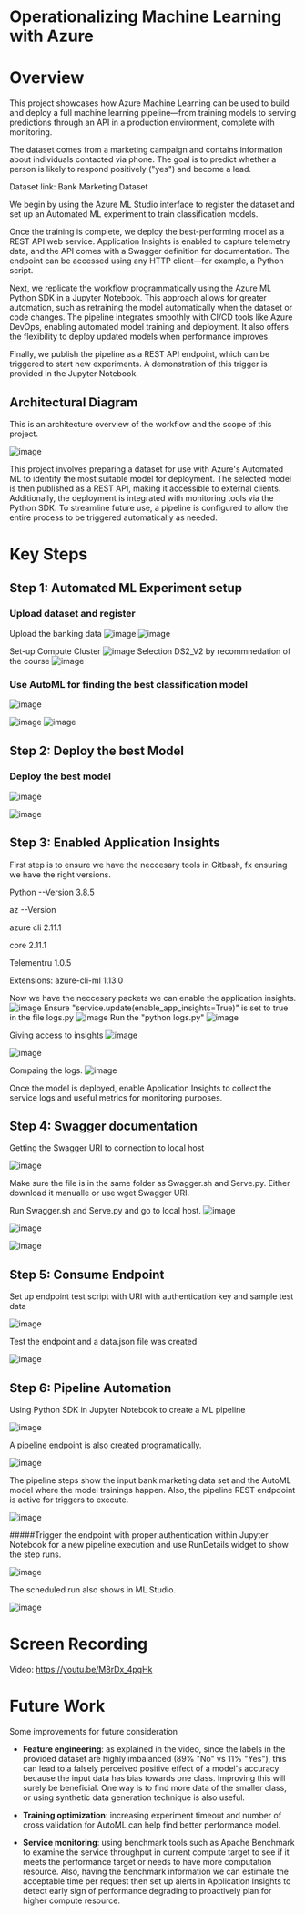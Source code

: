 Operationalizing Machine Learning with Azure
======

# Overview

This project showcases how Azure Machine Learning can be used to build and deploy a full machine learning pipeline—from training models to serving predictions through an API in a production environment, complete with monitoring.

The dataset comes from a marketing campaign and contains information about individuals contacted via phone. The goal is to predict whether a person is likely to respond positively ("yes") and become a lead.

Dataset link: Bank Marketing Dataset

We begin by using the Azure ML Studio interface to register the dataset and set up an Automated ML experiment to train classification models.

Once the training is complete, we deploy the best-performing model as a REST API web service. Application Insights is enabled to capture telemetry data, and the API comes with a Swagger definition for documentation. The endpoint can be accessed using any HTTP client—for example, a Python script.

Next, we replicate the workflow programmatically using the Azure ML Python SDK in a Jupyter Notebook. This approach allows for greater automation, such as retraining the model automatically when the dataset or code changes. The pipeline integrates smoothly with CI/CD tools like Azure DevOps, enabling automated model training and deployment. It also offers the flexibility to deploy updated models when performance improves.

Finally, we publish the pipeline as a REST API endpoint, which can be triggered to start new experiments. A demonstration of this trigger is provided in the Jupyter Notebook.


## Architectural Diagram

This is an architecture overview of the workflow and the scope of this project.

![image](https://github.com/user-attachments/assets/3cf9948a-5c98-45d3-8620-f6e3d6989cf6)


This project involves preparing a dataset for use with Azure's Automated ML to identify the most suitable model for deployment. The selected model is then published as a REST API, making it accessible to external clients. Additionally, the deployment is integrated with monitoring tools via the Python SDK. To streamline future use, a pipeline is configured to allow the entire process to be triggered automatically as needed.

# Key Steps
 
## Step 1: Automated ML Experiment setup
### Upload dataset and register

Upload the banking data
![image](https://github.com/user-attachments/assets/edad202a-b2ae-4469-b3fb-f5ebf00c47a6)
![image](https://github.com/user-attachments/assets/f4291420-d967-4b66-8039-f0b3ca2261ab)

Set-up Compute Cluster
![image](https://github.com/user-attachments/assets/7e6c5e8d-00d8-4904-8ff8-9de9c4375c4e)
Selection DS2_V2 by recommnedation of the course
![image](https://github.com/user-attachments/assets/636fc624-9b99-4400-be62-3d986e249289)




### Use AutoML for finding the best classification model
![image](https://github.com/user-attachments/assets/47948605-5c6e-4773-950f-d679ca22cbcd)

![image](https://github.com/user-attachments/assets/1c7b0d34-c032-49ea-8191-e4f2b44b3643)
![image](https://github.com/user-attachments/assets/ffdd557d-1835-40a0-a1c8-b6b25cff6292)


## Step 2: Deploy the best Model

### Deploy the best model
![image](https://github.com/user-attachments/assets/493d07d9-6898-45f9-8af4-68b1b3b3f892)

![image](https://github.com/user-attachments/assets/045e9e6d-1975-48e8-9246-89cbd6e14f15)



## Step 3: Enabled Application Insights 

First step is to ensure we have the neccesary tools in Gitbash, fx ensuring we have the right versions.

Python --Version
3.8.5

az --Version

azure cli 2.11.1

core 2.11.1

Telementru 1.0.5

Extensions:
azure-cli-ml 1.13.0

Now we have the neccesary packets we can enable the application insights.
![image](https://github.com/user-attachments/assets/6e7742d8-0c9d-4522-9729-cabf8a5d62e8)
Ensure "service.update(enable_app_insights=True)" is set to true in the file logs.py
![image](https://github.com/user-attachments/assets/d01a2ee4-f0bb-432d-8591-03b01cdd8c26)
Run the "python logs.py"
![image](https://github.com/user-attachments/assets/85286db3-e251-451b-a77e-c122f3ae2f3c)

Giving access to insights
![image](https://github.com/user-attachments/assets/773fe305-a5f9-4a86-9ada-7802928a6431)

![image](https://github.com/user-attachments/assets/d01a2ee4-f0bb-432d-8591-03b01cdd8c26)

Compaing the logs.
![image](https://github.com/user-attachments/assets/ae939ceb-229b-49b4-9404-83f41bc8211e)

Once the model is deployed, enable Application Insights to collect the service logs and useful metrics for monitoring purposes.

## Step 4: Swagger documentation

Getting the Swagger URI to connection to local host

![image](https://github.com/user-attachments/assets/0aac6484-5d1f-4b3e-8511-e1ddda6dff51)

Make sure the file is in the same folder as Swagger.sh and Serve.py.
Either download it manualle or use wget Swagger URI.

Run Swagger.sh and Serve.py and go to local host.
![image](https://github.com/user-attachments/assets/25cd4f3b-a527-49b7-a047-d0aa78e1d041)

![image](https://github.com/user-attachments/assets/e3c4ff83-fbb7-429a-8069-dcdfc47c67d9)

![image](https://github.com/user-attachments/assets/3e44fd68-adad-490b-9985-5e467981a2d6)



## Step 5: Consume Endpoint

Set up endpoint test script with URI with authentication key and sample test data

![image](https://github.com/user-attachments/assets/e52277ef-efea-45c5-97b1-f2d878f28d36)

Test the endpoint and a data.json file was created

![image](https://github.com/user-attachments/assets/1afeee88-5423-4a31-957f-daa62e857133)


## Step 6: Pipeline Automation

Using Python SDK in Jupyter Notebook to create a ML pipeline

![image](https://github.com/user-attachments/assets/b4091236-7d18-41d5-926a-1ba0f3995b49)


A pipeline endpoint is also created programatically.

![image](https://github.com/user-attachments/assets/b2ee30d6-52bf-4f43-a806-a2f79033a2ef)


The pipeline steps show the input bank marketing data set and the AutoML model where the model trainings happen. Also, the pipeline REST endpdoint is active for triggers to execute.

![image](https://github.com/user-attachments/assets/79f63ee2-4ff3-4b13-9457-02f0ba7f95e4)


#####Trigger the endpoint with proper authentication within Jupyter Notebook for a new pipeline execution and use RunDetails widget to show the step runs.

![image](https://user-images.githubusercontent.com/4667129/129459607-d795183f-fa39-4734-9f4b-9ca40abd0029.png)

The scheduled run also shows in ML Studio.

![image](https://github.com/user-attachments/assets/b4091236-7d18-41d5-926a-1ba0f3995b49)


# Screen Recording

Video: https://youtu.be/M8rDx_4pgHk

# Future Work

Some improvements for future consideration

+ **Feature engineering**: as explained in the video, since the labels in the provided dataset are highly imbalanced (89% "No" vs 11% "Yes"), this can lead to a falsely perceived positive effect of a model's accuracy because the input data has bias towards one class. Improving this will surely be beneficial. One way is to find more data of the smaller class, or using synthetic data generation technique is also useful. 

+ **Training optimization**: increasing experiment timeout and number of cross validation for AutoML can help find better performance model.

+ **Service monitoring**: using benchmark tools such as Apache Benchmark to examine the service throughput in current compute target to see if it meets the performance target or needs to have more computation resource. Also, having the benchmark information we can estimate the acceptable time per request then set up alerts in Application Insights to detect early sign of performance degrading to proactively plan for higher compute resource. 

